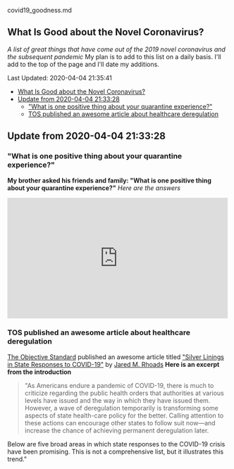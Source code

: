 covid19_goodness.md

## What Is Good about the Novel Coronavirus?
*A list of great things that have come out of the 2019 novel coronavirus and the subsequent pandemic*
My plan is to add to this list on a daily basis. I'll add to the top of the page and I'll date my additions.

Last Updated: 2020-04-04 21:35:41

- [What Is Good about the Novel Coronavirus?](#what-is-good-about-the-novel-coronavirus)
- [Update from 2020-04-04 21:33:28](#update-from-2020-04-04-213328)
  - ["What is one positive thing about your quarantine experience?"](#%22what-is-one-positive-thing-about-your-quarantine-experience%22)
  - [TOS published an awesome article about healthcare deregulation](#tos-published-an-awesome-article-about-healthcare-deregulation)

## Update from 2020-04-04 21:33:28

### "What is one positive thing about your quarantine experience?"

**My brother asked his friends and family: "What is one positive thing about your quarantine experience?"**
*Here are the answers*

<iframe src="https://www.facebook.com/plugins/post.php?href=https%3A%2F%2Fwww.facebook.com%2Frob.quor.5%2Fposts%2F1113365015696021&width=500" width="500" height="274" style="border:none;overflow:hidden" scrolling="no" frameborder="0" allowTransparency="true" allow="encrypted-media"></iframe>

### TOS published an awesome article about healthcare deregulation

[The Objective Standard](https://www.theobjectivestandard.com/) published an awesome article titled ["Silver Linings in State Responses to COVID-19"](https://www.theobjectivestandard.com/2020/04/silver-linings-in-state-responses-to-covid-19/) by [Jared M. Rhoads](https://www.theobjectivestandard.com/author/jrhoads/)
**Here is an excerpt from the introduction**
>"As Americans endure a pandemic of COVID-19, there is much to criticize regarding the public health orders that authorities at various levels have issued and the way in which they have issued them. However, a wave of deregulation temporarily is transforming some aspects of state health-care policy for the better. Calling attention to these actions can encourage other states to follow suit now—and increase the chance of achieving permanent deregulation later.

Below are five broad areas in which state responses to the COVID-19 crisis have been promising. This is not a comprehensive list, but it illustrates this trend."